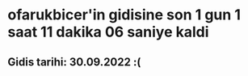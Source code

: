# ofarukbicer'in gidisine son 1 gun 1 saat 11 dakika 06 saniye kaldi

## Gidis tarihi: 30.09.2022 :(